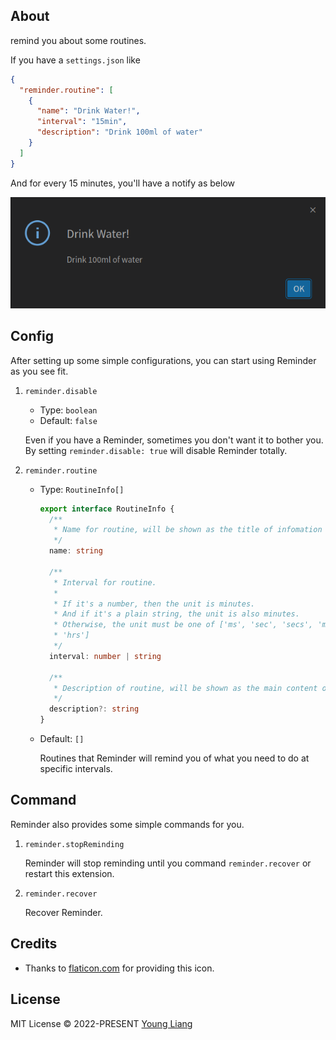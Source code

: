 ## About

remind you about some routines.

If you have a `settings.json` like

```json
{
  "reminder.routine": [
    {
      "name": "Drink Water!",
      "interval": "15min",
      "description": "Drink 100ml of water"
    }
  ]
}
```

And for every 15 minutes, you'll have a notify as below

![](https://github.com/GODLiangCY/reminder/blob/main/preview.png)

## Config

After setting up some simple configurations, you can start using Reminder as you see fit.

1. `reminder.disable`

   - Type: `boolean`
   - Default: `false`

   Even if you have a Reminder, sometimes you don't want it to bother you. By setting `reminder.disable: true` will disable Reminder totally.

2. `reminder.routine`

   - Type: `RoutineInfo[]`

     ```typescript
     export interface RoutineInfo {
       /**
        * Name for routine, will be shown as the title of infomation
        */
       name: string
     
       /**
        * Interval for routine.
        *
        * If it's a number, then the unit is minutes.
        * And if it's a plain string, the unit is also minutes.
        * Otherwise, the unit must be one of ['ms', 'sec', 'secs', 'min', 'mins', 'hr',
        * 'hrs']
        */
       interval: number | string
     
       /**
        * Description of routine, will be shown as the main content of infomation
        */
       description?: string
     }
     ```
     
   - Default: `[]`
   
     Routines that Reminder will remind you of what you need to do at specific intervals.

## Command

Reminder also provides some simple commands for you.

1. `reminder.stopReminding`

   Reminder will stop reminding until you command `reminder.recover` or restart this extension.

2. `reminder.recover`

   Recover Reminder.

## Credits

+ Thanks to [flaticon.com](https://www.flaticon.com/free-icon/reminder_1886913?term=reminder&page=1&position=31&page=1&position=31&related_id=1886913&origin=tag) for providing this icon.

## License

MIT License &copy; 2022-PRESENT [Young Liang](https://github.com/GODLiangCY)
